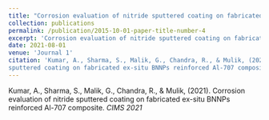 ```yaml
---
title: "Corrosion evaluation of nitride sputtered coating on fabricated ex-situ BNNPs reinforced Al-707 composite."
collection: publications
permalink: /publication/2015-10-01-paper-title-number-4
excerpt: 'Corrosion evaluation of nitride sputtered coating on fabricated ex-situ BNNPs reinforced Al-707 composite.'
date: 2021-08-01
venue: 'Journal 1'
citation: 'Kumar, A., Sharma, S., Malik, G., Chandra, R., & Mulik, (2021). Corrosion evaluation of nitride
sputtered coating on fabricated ex-situ BNNPs reinforced Al-707 composite. <i>CIMS 2021</i>.'
---
```

Kumar, A., Sharma, S., Malik, G., Chandra, R., & Mulik, (2021). Corrosion evaluation of nitride
sputtered coating on fabricated ex-situ BNNPs reinforced Al-707 composite. <i>CIMS 2021</i>